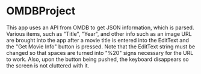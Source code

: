 # OMDBProject
This app uses an API from OMDB to get JSON information, which is parsed. Various items, such as "Title", "Year", and other info such as an image URL are brought into the app after a movie title is entered into the EditText and the "Get Movie Info" button is pressed.  Note that the EditText string must be changed so that spaces are turned into "%20" signs necessary for the URL to work.  Also, upon the button being pushed, the keyboard disappears so the screen is not cluttered with it.

